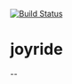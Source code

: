 [![Build Status](https://travis-ci.org/smartystreets/joyride.svg?branch=master)](https://travis-ci.org/smartystreets/joyride)

# joyride
--
